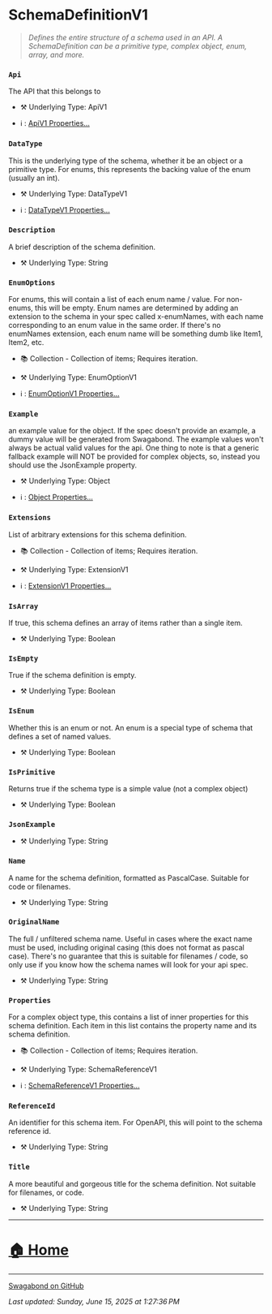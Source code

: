 # SchemaDefinitionV1

> *Defines the entire structure of a schema used in an API. A SchemaDefinition can be a primitive type, complex object, enum, array, and more.* 


### `Api`

The API that this belongs to



* ⚒️ Underlying Type: ApiV1

* ℹ️ : [ApiV1 Properties...](./ApiV1.md)



### `DataType`

This is the underlying type of the schema, whether it be an object or a primitive type. For enums, this represents the backing value of the enum (usually an int).



* ⚒️ Underlying Type: DataTypeV1

* ℹ️ : [DataTypeV1 Properties...](./DataTypeV1.md)



### `Description`

A brief description of the schema definition.



* ⚒️ Underlying Type: String



### `EnumOptions`

For enums, this will contain a list of each enum name / value.  For non-enums, this will be empty.  Enum names are determined by adding an extension to the schema in your spec called x-enumNames, with each name corresponding to an enum value in the same order. If there's no enumNames extension, each enum name will be something dumb like Item1, Item2, etc.


* 📚 Collection - Collection of items; Requires iteration.

* ⚒️ Underlying Type: EnumOptionV1

* ℹ️ : [EnumOptionV1 Properties...](./EnumOptionV1.md)



### `Example`

an example value for the object.  If the spec doesn't provide an example, a dummy value will be generated from Swagabond.  The example values won't always be actual valid values for the api. One thing to note is that a generic fallback example will NOT be provided for complex objects, so, instead you should use the JsonExample property.



* ⚒️ Underlying Type: Object

* ℹ️ : [Object Properties...](./Object.md)



### `Extensions`

List of arbitrary extensions for this schema definition.


* 📚 Collection - Collection of items; Requires iteration.

* ⚒️ Underlying Type: ExtensionV1

* ℹ️ : [ExtensionV1 Properties...](./ExtensionV1.md)



### `IsArray`

If true, this schema defines an array of items rather than a single item.



* ⚒️ Underlying Type: Boolean



### `IsEmpty`

True if the schema definition is empty.



* ⚒️ Underlying Type: Boolean



### `IsEnum`

Whether this is an enum or not. An enum is a special type of schema that defines a set of named values.



* ⚒️ Underlying Type: Boolean



### `IsPrimitive`

Returns true if the schema type is a simple value (not a complex object)



* ⚒️ Underlying Type: Boolean



### `JsonExample`





* ⚒️ Underlying Type: String



### `Name`

A name for the schema definition, formatted as PascalCase. Suitable for code or filenames.



* ⚒️ Underlying Type: String



### `OriginalName`

The full / unfiltered schema name.  Useful in cases where the exact name must be used, including original casing (this does not format as pascal case). There's no guarantee that this is suitable for filenames / code, so only use if you know how the schema names will look for your api spec.



* ⚒️ Underlying Type: String



### `Properties`

For a complex object type, this contains a list of inner properties for this schema definition. Each item in this list contains the property name and its schema definition.


* 📚 Collection - Collection of items; Requires iteration.

* ⚒️ Underlying Type: SchemaReferenceV1

* ℹ️ : [SchemaReferenceV1 Properties...](./SchemaReferenceV1.md)



### `ReferenceId`

An identifier for this schema item.  For OpenAPI, this will point to the schema reference id.



* ⚒️ Underlying Type: String



### `Title`

A more beautiful and gorgeous title for the schema definition. Not suitable for filenames, or code.



* ⚒️ Underlying Type: String



___


# [🏠 Home](./ApiV1.md)


___

[Swagabond on GitHub](https://github.com/jordanbleu/swagabond)

*Last updated: Sunday, June 15, 2025 at 1:27:36 PM*

